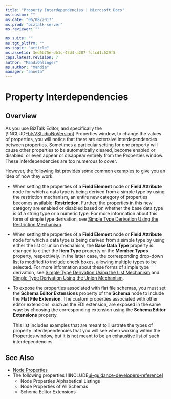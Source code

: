```yaml
---
title: "Property Interdependencies | Microsoft Docs"
ms.custom: ""
ms.date: "06/08/2017"
ms.prod: "biztalk-server"
ms.reviewer: ""

ms.suite: ""
ms.tgt_pltfrm: ""
ms.topic: "article"
ms.assetid: 3ed5b75e-db1c-43d4-a287-fc4cd1c529f5
caps.latest.revision: 7
author: "MandiOhlinger"
ms.author: "mandia"
manager: "anneta"
---
```

# Property Interdependencies

## Overview
As you use BizTalk Editor, and specifically the [!INCLUDE[btsVStudioNoVersion](../includes/btsvstudionoversion-md.md)] Properties window, to change the values of properties, you will notice that there are extensive interdependencies between properties. Sometimes a particular setting for one property will cause other properties to be automatically cleared, become enabled or disabled, or even appear or disappear entirely from the Properties window. These interdependencies are too numerous to cover. 

However, the following list provides some common examples to give you an idea of how they work:  
  
- When setting the properties of a **Field Element** node or **Field Attribute** node for which a data type is being derived from a simple type by using the restriction mechanism, an entire new category of properties becomes available: **Restriction**. Further, the properties in this new category are enabled or disabled based on whether the base data type is of a string type or a numeric type. For more information about this form of simple type derivation, see [Simple Type Derivation Using the Restriction Mechanism](../core/simple-type-derivation-using-the-restriction-mechanism.md).  
  
- When setting the properties of a **Field Element** node or **Field Attribute** node for which a data type is being derived from a simple type by using either the list or union mechanism, the **Base Data Type** property is changed to either the **Item Type** property or the **Member Types** property, respectively. In the latter case, the corresponding drop-down list is modified to include check boxes, allowing multiple types to be selected. For more information about these forms of simple type derivation, see [Simple Type Derivation Using the List Mechanism](../core/simple-type-derivation-using-the-list-mechanism.md) and [Simple Type Derivation Using the Union Mechanism](../core/simple-type-derivation-using-the-union-mechanism.md).  
  
- To expose the properties associated with flat file schemas, you must set the **Schema Editor Extensions** property of the **Schema** node to include the **Flat File Extension**. The custom properties associated with other editor extensions, such as the EDI extension, are exposed in the same way: by choosing the corresponding extension using the **Schema Editor Extensions** property.  
  
  This list includes examples that are meant to illustrate the types of property interdependencies that you will see when working within the Properties window, but it is not meant to be an exhaustive list of such interdependencies.  
  
## See Also  
- [Node Properties](../core/node-properties.md)   
- The following properties [!INCLUDE[ui-guidance-developers-reference](../includes/ui-guidance-developers-reference.md)]
   -  Node Properties Alphabetical Listings
   -  Node Properties of All Schemas 
   -  Schema Editor Extensions